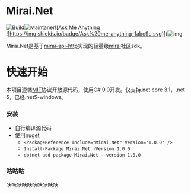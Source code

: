 # Mirai.Net

[![Build](https://github.com/AHpxChina/Mirai.Net/actions/workflows/dotnet.yml/badge.svg?branch=master)](https://github.com/AHpxChina/Mirai.Net/actions/workflows/dotnet.yml)![Maintaner](https://img.shields.io/badge/maintainer-ahpxchina-blue)![Ask Me Anything !]https://img.shields.io/badge/Ask%20me-anything-1abc9c.svg)](![img](file:///C:\Users\ahpx\AppData\Roaming\Tencent\QQ\Temp\%W@GJ$ACOF(TYDYECOKVDYB.png)https://jq.qq.com/?_wv=1027&k=Enlo0eiv)

Mirai.Net是基于[mirai-api-http](https://github.com/project-mirai/mirai-api-http)实现的轻量级[mirai](https://github.com/mamoe/mirai)社区sdk。

# 快速开始

本项目遵循[MIT](https://github.com/AHpxChina/Mirai.Net/blob/master/LICENSE)协议开放源代码，使用C# 9.0开发。仅支持.net core 3.1，.net 5，已经.net5-windows。

### 安装

+ 自行编译源代码
+ 使用[nuget](https://www.nuget.org/packages/Mirai.Net/1.0.0) 
  + ```<PackageReference Include="Mirai.Net" Version="1.0.0" />```
  + ```Install-Package Mirai.Net -Version 1.0.0```
  + ```dotnet add package Mirai.Net --version 1.0.0```

### 咕咕咕

咕咕咕咕咕咕咕咕咕咕
